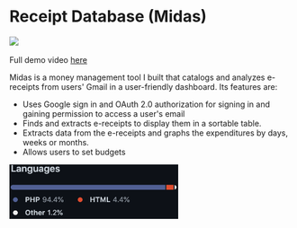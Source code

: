 # Receipt Database (Midas)

<img style="min-width: 400px" src="https://raw.githubusercontent.com/sujaygarlanka/receipt-database/master/media/Midas%20Preview.gif" width="60%"/>

Full demo video [here](./media/Midas%20Preview.gif)

Midas is a money management tool I built that catalogs and analyzes e-receipts from users' Gmail in a user-friendly dashboard. Its features are:

- Uses Google sign in and OAuth 2.0 authorization for signing in and gaining permission to access a user's email
- Finds and extracts e-receipts to display them in a sortable table.
- Extracts data from the e-receipts and graphs the expenditures by days, weeks or months.
- Allows users to set budgets

<img src="https://raw.githubusercontent.com/sujaygarlanka/receipt-database/master/media/languages.png" width="300px"/>
